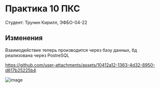 # Практика 10 ПКС

Студент: Трунин Кирилл, ЭФБО-04-22

## Изменения
Взаимодействие теперь производится через базу данных, бд реализована через PostreSQL


https://github.com/user-attachments/assets/10412a12-1363-4d32-8950-d617b25225b4

![image](https://github.com/user-attachments/assets/7980b248-5692-4cde-a286-c1d3c49d0383)



